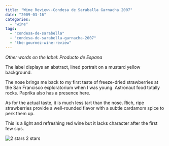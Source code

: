 ```yaml
---
title: "Wine Review--Condesa de Saraballa Garnacha 2007"
date: "2009-03-16"
categories:
  - "wine"
tags:
  - "condesa-de-sarabella"
  - "condesa-de-sarabella-garnacha-2007"
  - "the-gourmez-wine-review"
---
```


_Other words on the label: Producto de Espana_

The label displays an abstract, lined portrait on a mustard yellow background.

The nose brings me back to my first taste of freeze-dried strawberries at the San Francisco exploratorium when I was young. Astronaut food totally rocks. Paprika also has a presence here.

As for the actual taste, it is much less tart than the nose. Rich, ripe strawberries provide a well-rounded flavor with a subtle cardamom spice to perk them up.

This is a light and refreshing red wine but it lacks character after the first few sips.




<div class="caption">

![2 stars](http://www.rebeccagomezfarrell.com/wp-content/uploads/2009/02/rating_chicken11.gif "rating_chicken11") 2 stars</div>

